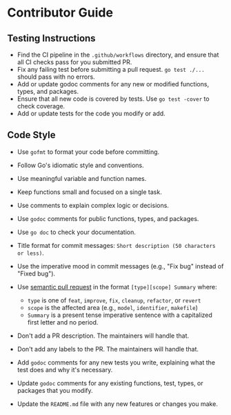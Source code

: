 # Contributor Guide

## Testing Instructions

- Find the CI pipeline in the `.github/workflows` directory, and ensure that all CI checks pass for you submitted PR.
- Fix any failing test before submitting a pull request. `go test ./...` should pass with no errors.
- Add or update godoc comments for any new or modified functions, types, and packages.
- Ensure that all new code is covered by tests. Use `go test -cover` to check coverage.
- Add or update tests for the code you modify or add.

## Code Style

- Use `gofmt` to format your code before committing.
- Follow Go's idiomatic style and conventions.
- Use meaningful variable and function names.
- Keep functions small and focused on a single task.
- Use comments to explain complex logic or decisions.
- Use `godoc` comments for public functions, types, and packages.
- Use `go doc` to check your documentation.
- Title format for commit messages: `Short description (50 characters or less)`.
- Use the imperative mood in commit messages (e.g., "Fix bug" instead of "Fixed bug").
- Use [semantic pull request](https://pulsar.apache.org/contribute/develop-semantic-title/ ) in the format `[type][scope] Summary` where:
  * `type` is one of `feat`, `improve`, `fix`, `cleanup`, `refactor`, or `revert`
  * `scope` is the affected area (e.g., `model`, `identifier`, `makefile`)
  * `Summary` is a present tense imperative sentence with a capitalized first letter and no period.

- Don't add a PR description. The maintainers will handle that.
- Don't add any labels to the PR. The maintainers will handle that.
- Add `godoc` comments for any new tests you write, explaining what the test does and why it's necessary.
- Update `godoc` comments for any existing functions, test, types, or packages that you modify.
- Update the `README.md` file with any new features or changes you make.